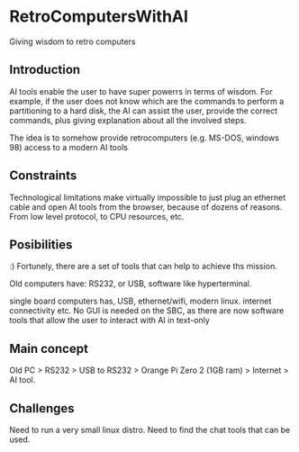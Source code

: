 # RetroComputersWithAI
Giving wisdom to retro computers

## Introduction

AI tools enable the user to have super powerrs in terms of wisdom.
For example, if the user does not know which are the commands to perform a partitioning to a hard disk, the AI can assist the user, provide the correct commands, plus giving explanation about all the involved steps.

The idea is to somehow provide retrocomputers (e.g. MS-DOS, windows 98) access to a modern AI tools

## Constraints

Technological limitations make virtually impossible to just plug an ethernet cable and open AI tools from the browser, because of dozens of reasons. From low level protocol, to CPU resources, etc.

## Posibilities

:) Fortunely, there are a set of tools that can help to achieve ths mission.

Old computers have:
RS232, or USB, software like hyperterminal.

single board computers has, USB, ethernet/wifi, modern linux. internet connectivity etc.
No GUI is needed on the SBC, as there are now software tools that allow the user to interact with AI in text-only

## Main concept

Old PC > RS232 > USB to RS232 > Orange Pi Zero 2 (1GB ram) > Internet > AI tool.

## Challenges

Need to run a very small linux distro.
Need to find the chat tools that can be used.
